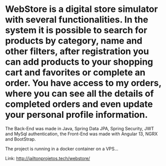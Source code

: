 # WebStore is a digital store simulator with several functionalities. In the system it is possible to search for products by category, name and other filters, after registration you can add products to your shopping cart and favorites or complete an order. You have access to my orders, where you can see all the details of completed orders and even update your personal profile information.

The Back-End was made in Java, Spring Data JPA, Spring Security, JWT and MySql authentication, the Front-End was made with Angular 13, NGRX and BootStrap.

The project is running in a docker container on a VPS...

Link: http://jailtonprojetos.tech/webstore/
